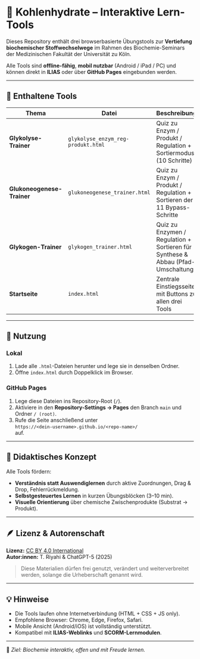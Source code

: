 # 🧬 Kohlenhydrate – Interaktive Lern-Tools

Dieses Repository enthält drei browserbasierte Übungstools zur **Vertiefung biochemischer Stoffwechselwege** im Rahmen des Biochemie-Seminars  
der Medizinischen Fakultät der Universität zu Köln.

Alle Tools sind **offline-fähig**, **mobil nutzbar** (Android / iPad / PC) und können direkt in **ILIAS** oder über **GitHub Pages** eingebunden werden.

---

## 📂 Enthaltene Tools

| Thema | Datei | Beschreibung |
|--------|--------|--------------|
| **Glykolyse-Trainer** | `glykolyse_enzym_reg-produkt.html` | Quiz zu Enzym / Produkt / Regulation + Sortiermodus (10 Schritte) |
| **Glukoneogenese-Trainer** | `glukoneogenese_trainer.html` | Quiz zu Enzym / Produkt / Regulation + Sortieren der 11 Bypass-Schritte |
| **Glykogen-Trainer** | `glykogen_trainer.html` | Quiz zu Enzymen / Regulation + Sortieren für Synthese & Abbau (Pfad-Umschaltung) |
| **Startseite** | `index.html` | Zentrale Einstiegsseite mit Buttons zu allen drei Tools |

---

## 🚀 Nutzung

### **Lokal**
1. Lade alle `.html`-Dateien herunter und lege sie in denselben Ordner.  
2. Öffne `index.html` durch Doppelklick im Browser.

### **GitHub Pages**
1. Lege diese Dateien ins Repository-Root (`/`).  
2. Aktiviere in den **Repository-Settings → Pages** den Branch `main` und Ordner `/ (root)`.  
3. Rufe die Seite anschließend unter  
   `https://<dein-username>.github.io/<repo-name>/`  
   auf.

---

## 🧠 Didaktisches Konzept

Alle Tools fördern:
- **Verständnis statt Auswendiglernen** durch aktive Zuordnungen, Drag & Drop, Fehlerrückmeldung.
- **Selbstgesteuertes Lernen** in kurzen Übungsblöcken (3–10 min).
- **Visuelle Orientierung** über chemische Zwischenprodukte (Substrat → Produkt).

---

## 🪶 Lizenz & Autorenschaft

**Lizenz:** [CC BY 4.0 International](https://creativecommons.org/licenses/by/4.0/)  
**Autor:innen:** T. Riyahi & ChatGPT-5 (2025)  
> Diese Materialien dürfen frei genutzt, verändert und weiterverbreitet werden, solange die Urheberschaft genannt wird.

---

## 💡 Hinweise

- Die Tools laufen ohne Internetverbindung (HTML + CSS + JS only).  
- Empfohlene Browser: Chrome, Edge, Firefox, Safari.  
- Mobile Ansicht (Android/iOS) ist vollständig unterstützt.  
- Kompatibel mit **ILIAS-Weblinks** und **SCORM-Lernmodulen**.

---

🧬 *Ziel: Biochemie interaktiv, offen und mit Freude lernen.*
